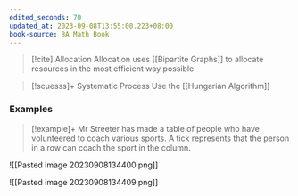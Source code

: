 ```yaml
---
edited_seconds: 70
updated_at: 2023-09-08T13:55:00.223+08:00
book-source: 8A Math Book
---
```

>[!cite] Allocation
>Allocation uses [[Bipartite Graphs]] to allocate resources in the most efficient way possible


>[!scuesss]+ Systematic Process
>Use the [[Hungarian Algorithm]]

### Examples

>[!example]+
Mr Streeter has made a table of people who have volunteered to coach various sports. A tick represents that the person in a row can coach the sport in the column.
>
![[Pasted image 20230908134400.png]]
>
![[Pasted image 20230908134409.png]]